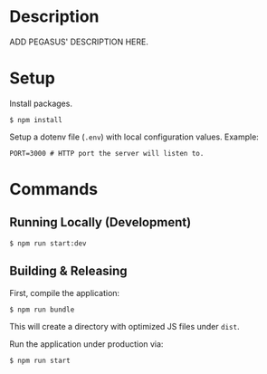 # Description

ADD PEGASUS' DESCRIPTION HERE.

# Setup
Install packages.

```
$ npm install
```

Setup a dotenv file (`.env`) with local configuration values. Example:

```
PORT=3000 # HTTP port the server will listen to.
```

# Commands
## Running Locally (Development)
```
$ npm run start:dev
```

## Building & Releasing
First, compile the application:
```
$ npm run bundle
```

This will create a directory with optimized JS files under `dist`.

Run the application under production via:

```
$ npm run start
```
